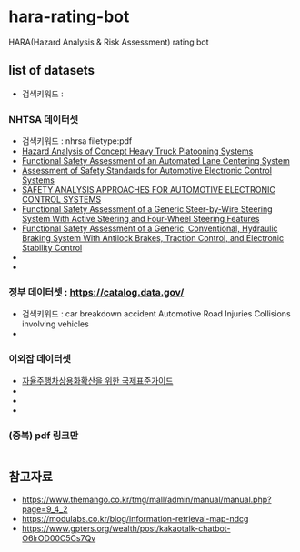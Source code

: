 # hara-rating-bot
HARA(Hazard Analysis &amp; Risk Assessment) rating bot


## list of datasets
- 검색키워드 :

### NHTSA 데이터셋
- 검색키워드 : nhrsa filetype:pdf
- [Hazard Analysis of Concept Heavy Truck Platooning Systems](https://www.nhtsa.gov/sites/nhtsa.gov/files/2021-06/Hazard%20Analysis%20of%20Concept%20Heavy%20Truck%20Platooning%20Systems-%20A.Svenson%20final_0.pdf)
- [Functional Safety Assessment of an Automated Lane Centering System](https://www.nhtsa.gov/sites/nhtsa.gov/files/documents/13498a_812_573_alcsystemreport.pdf)
- [Assessment of Safety Standards for Automotive Electronic Control Systems](https://www.nhtsa.gov/sites/nhtsa.gov/files/812285_electronicsreliabilityreport.pdf)
- [SAFETY ANALYSIS APPROACHES FOR AUTOMOTIVE ELECTRONIC CONTROL SYSTEMS](https://www.nhtsa.gov/sites/nhtsa.gov/files/2015sae-hommes-safetyanalysisapproaches.pdf)
- [Functional Safety Assessment of a Generic Steer-by-Wire Steering System With Active Steering and Four-Wheel Steering Features](https://www.nhtsa.gov/sites/nhtsa.gov/files/documents/13502_812576_steerbywire.pdf)
- [Functional Safety Assessment of a Generic, Conventional, Hydraulic Braking System With Antilock Brakes, Traction Control, and Electronic Stability Control](https://www.nhtsa.gov/sites/nhtsa.gov/files/documents/13497a_812574_hydraulicbrakingsystem.pdf)
- []()
- []()
### 정부 데이터셋 : https://catalog.data.gov/
- 검색키워드 : car breakdown accident Automotive Road Injuries Collisions involving vehicles
- []()
### 이외잡 데이터셋
- [자율주행차상용화확산을 위한 국제표준가이드](https://avstandard.or.kr/uploads/file_content/5515f802-a282-4e61-8404-5d10cb275400/ISO_%EA%B5%AD%EC%A0%9C%ED%91%9C%EC%A4%80_116%EC%84%A0_%EA%B0%80%EC%9D%B4%EB%93%9C.pdf)
- []()
- []()
- []()

### (중복) pdf 링크만

```txt
```


## 참고자료
- https://www.themango.co.kr/tmg/mall/admin/manual/manual.php?page=9_4_2
- https://modulabs.co.kr/blog/information-retrieval-map-ndcg
- https://www.gpters.org/wealth/post/kakaotalk-chatbot-O6lrOD00C5Cs7Qv

